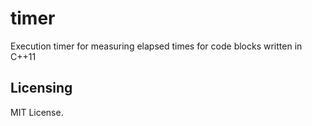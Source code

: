 # timer
Execution timer for measuring elapsed times for code blocks written in C++11

## Licensing

MIT License.
